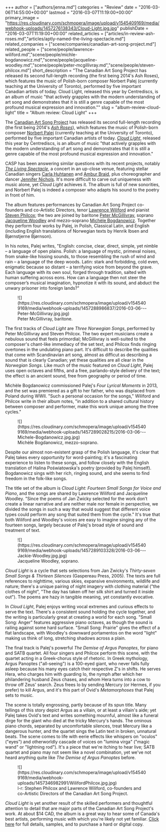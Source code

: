 +++
author = ["authors/jenna.md"]
categories = "Review"
date = "2016-03-06T14:55:00+00:00"
lastmod = "2016-03-07T11:19:00+00:00"
primary_image = "https://res.cloudinary.com/schmopera/image/upload/v1545409169/media/webhook-uploads/1457276138343/Cloud-Light.jpg.jpg"
publishDate = "2016-03-07T11:19:00+00:00"
related_articles = ["articles/in-review-ash-roses.md","articles/aptly-named-the-living-spectacle.md"]
related_companies = ["scene/companies/canadian-art-song-project.md"]
related_people = ["scene/people/lawrence-wiliford.md","scene/people/michle-bogdanowicz.md","scene/people/jacqueline-woodley.md","scene/people/peter-mcgillivray.md","scene/people/steven-philcox.md"]
short_description = "The Canadian Art Song Project has released its second full-length recording (the first being 2014&#039;s Ash Roses), which features the music of Polish-born composer Norbert Palej (currently teaching at the University of Toronto), performed by five important Canadian artists of today. Cloud Light, released this year by Centrediscs, is an album of music &quot;that actively grapples with the modern understanding of art song and demonstrates that it is still a genre capable of the most profound musical expression and innovation.&quot;"
slug = "album-review-cloud-light"
title = "Album review: Cloud Light"
+++

The [Canadian Art Song Project](/scene/companies/canadian-art-song-project/) has released its second full-length recording (the first being 2014's [*Ash Roses*](/in-review-ash-roses/)), which features the music of Polish-born composer [Norbert Palej](http://www.norbertpalej.com/) (currently teaching at the University of Toronto), performed by five important Canadian artists of today. [*Cloud Light*](https://www.musiccentre.ca/node/137420), released this year by Centrediscs, is an album of music "that actively grapples with the modern understanding of art song and demonstrates that it is still a genre capable of the most profound musical expression and innovation." 

CASP has been answering similar questions with its recent projects, notably [*The Living Spectacle*](/aptly-named-the-living-spectacle/), a concert in an up-close venue, featuring stellar Canadian singers [Carla Huhtanen](/scene/people/carla-huhtanen/) and [Ambur Braid](/scene/people/ambur-braid/), plus choreographer and dancer [Jennifer Nichols](/scene/people/jennifer-nichols/). It's more difficult to carve out uniqueness with music alone, yet *Cloud Light* achieves it. The album is full of new sonorities, and Norbert Palej is indeed a composer who adapts his sound to the poetry in front of him.

The album features performances by Canadian Art Song Project co-founders and co-Artistic Directors, tenor [Lawrence Wiliford](/scene/people/lawrence-wiliford/) and pianist [Steven Philcox](/scene/people/steven-philcox/); the two are joined by baritone [Peter McGillivray](/scene/people/peter-mcgillivray/), soprano [Jacqueline Woodley](/scene/people/jacqueline-woodley/) and mezzo-soprano [Michèle Bogdanowicz](/scene/people/michele-bogdanowicz/). Together they perform four works by Palej, in Polish, Classical Latin, and English (including English translations of Norwegian texts by Henrik Ibsen and Bjørnstjerne Bjørnson). 

In his notes, Palej writes, "English: concise, clear, direct, simple, yet nimble – a language of open plains. Polish: a language of mystic, primeval noises, from snake-like hissing sounds, to those resembling the rush of wind and rain – a language of the deep woods. Latin: stark and forbidding, cold even, enigmatic because so distant – a terrifying voice from beyond the grave. Each language with its own soul, forged through tradition, salted with human suffering across eons. How can a language then not steer the composer’s musical imagination, hypnotize it with its sound, and abduct the unwary prisoner into foreign lands?"

<figure data-type="image">![](https://res.cloudinary.com/schmopera/image/upload/v1545409169/media/webhook-uploads/1457288986837/2016-03-06---Peter-McGillivray.jpg.jpg)
<figcaption>Peter McGillivray, baritone.</figcaption>
</figure>

The first tracks of *Cloud Light* are *Three Norwegian Songs*, performed by Peter McGillivray and Steven Philcox. The two expert musicians create a nebulous sound that feels primordial; McGillivray is well-suited to the composer's chant-like immediacy of the set text, and Philcox finds ringing overtones in the undulating piano part. It's difficult to describe the qualities that come with Scandinavian art song, almost as difficut as describing a sound that is clearly Canadian; yet these qualities are all clear in the *Norwegian Songs*. Like much of the music featured on *Cloud Light*, Palej uses open octaves and fifths, and a free, parlando-style delivery of the text; the effect is an ancient sound, free from geography or period of time.

Michèle Bogdanowicz commissioned Palej's *Four Lyrical Moments* in 2013, and the set was premiered as a gift to her father, who was displaced from Poland during WWII. "Such a personal occasion for the songs," Wiliford and Philcox write in their album notes, "in addition to a shared cultural history between composer and performer, make this work unique among the three cycles." 

<figure data-type="image">![](https://res.cloudinary.com/schmopera/image/upload/v1545409169/media/webhook-uploads/1457289028215/2016-03-06---Michele-Bogdanowicz.jpg.jpg)
<figcaption>Michèle Bogdanowicz, mezzo-soprano.</figcaption>
</figure>

Despite our almost non-existent grasp of the Polish language, it's clear that Palej takes every opportunity for word-painting; it's a fascinating experience to listen to these songs, and follow closely with the English translation of Halina Poświatowska's poetry (provided by Palej himself). Bogdanowicz sings with her rich, ringing sound, and she seems to find freedom in the folk-like songs.

The title set of the album is *Cloud Light: Fourteen Small Songs for Voice and Piano*, and the songs are shared by Lawrence Wiliford and Jacqueline Woodley. "Since the poems of Jan Zwicky selected for the work don’t create a linear narrative and are neither male nor female in perspective, we divided the songs in such a way that would suggest that different voice types could perform any song that suited them from the cycle." It's true that both Wiliford and Woodley's voices are easy to imagine singing any of the fourteen songs, largely because of Palej's broad style of sound and treatment of text. 

<figure data-type="image">![](https://res.cloudinary.com/schmopera/image/upload/v1545409169/media/webhook-uploads/1457289103328/2016-03-06---Jackie-Woodley.jpg.jpg)
<figcaption>Jacqueline Woodley, soprano.</figcaption>
</figure>

*Cloud Light* is a cycle that sets selections from Jan Zwicky's *Thirty-seven Small Songs & Thirteen Silences* (Gaspereau Press, 2005). The texts are full references to nighttime, various skies, expansive environments, wildlife and nature; there's a unique pairing of night imagery with clothing material ("the clothes of night", "The day has taken off her silk shirt and turned it inside out"). The poems are hazy in tangible meaning, yet constantly evocative. 

In *Cloud Light*, Palej enjoys writing vocal extremes and curious effects to serve the text. There's a consistent sound holding the cycle together, and the writing is particularly great at creating a world for each song. "Small Song: Anger" features aggressive piano octaves, as though the sound is railing against some hard surface. "Small Song: Prairie" gives the effect of a flat landscape, with Woodley's downward portamentos on the word "light" making us think of long, stretching shadows across a plain.

The final track is Palej's powerful *The Demise of Argus Panoptes*, for piano and SATB quartet. All four singers and Philcox perform this scene, with the quartet acting in a Greek-chorus style of rhetoric. In Greek mythology, Argus Panoptes ("all-seeing") is a 100-eyed giant, who never falls fully asleep because his many eyes catch their respective Z's in shifts. He serves Hera, who charges him with guarding Io, the nymph after which her philandering husband Zeus chases, and whom Hera turns into a cow to throw off Zeus' search. Zeus frees Io by sending Mercury (or Hermes, if you prefer) to kill Argus, and it's this part of Ovid's *Metamorphoses* that Palej sets to music.

The scene is totally engrossing, partly because of its spun title. Many tellings of this story depict Argus as a villain, or at least a villain's aide; yet Palej takes Ovid's text and writes something mournful, almost like a funeral dirge for the giant who died at the tricky Mercury's hands. The ominous piano chords, separated by uncomfortable silences, treat Mercury like a dangerous hunter, and the quartet sings the Latin text in broken, unnatural beats. The scene comes to life with eerie effects like whispers on "oculos" ("eyes") and otherworldly cascade of voices on "lumina virga" ("magic wand" or "lightning rod"). It's a piece that we're itching to hear live; SATB quartet and piano may not seem like a novel combination, yet we've not heard anything quite like *The Demise of Argus Panoptes* before.

<figure data-type="image">![](https://res.cloudinary.com/schmopera/image/upload/v1545409169/media/webhook-uploads/1457346982991/WilifordPhilcox.jpg.jpg)
<figcaption>l-r: Stephen Philcox and Lawrence Wiliford, co-founders and co-Artistic Directors of the Canadian Art Song Project.</figcaption></figure>

*Cloud Light* is yet another result of the skilled performers and thoughtful attention to detail that are major parts of the Canadian Art Song Project's work. At about $14 CAD, the album is a great way to hear some of Canada's best artists, performing music with which you're likely not yet familiar. [Click here](https://www.musiccentre.ca/node/137420) for full details, samples, and to purchase a hard or digital copy. 
